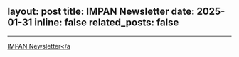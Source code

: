 layout: post
title: IMPAN Newsletter
date: 2025-01-31
inline: false
related_posts: false
---

***

<a href="https://www.impan.pl/nr_2024_www_1.pdf" >IMPAN Newsletter</a
